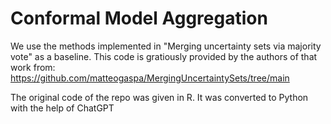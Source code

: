 # Conformal Model Aggregation
We use the methods implemented in "Merging uncertainty sets via majority vote" as a baseline. This code is 
gratiously provided by the authors of that work from: https://github.com/matteogaspa/MergingUncertaintySets/tree/main

The original code of the repo was given in R. It was converted to Python with the help of ChatGPT